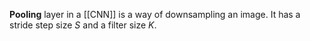 **Pooling** layer in a [[CNN]] is a way of downsampling an image. It has a stride step size $S$ and a filter size $K$.